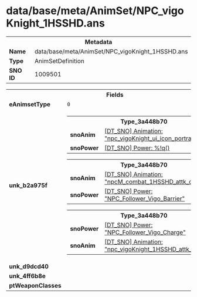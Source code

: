 <h1>data/base/meta/AnimSet/NPC_vigoKnight_1HSSHD.ans</h1><table><tr><th colspan="100%">Metadata</th></tr><tr><td><b>Name</b></td><td>data/base/meta/AnimSet/NPC_vigoKnight_1HSSHD.ans</td></tr><tr><td><b>Type</b></td><td>AnimSetDefinition</td></tr><tr><td><b>SNO ID</b></td><td>1009501</td></tr></table>

<table><tr><th colspan="100%">Fields</th></tr><tr><td><b>eAnimsetType</b></td><td><code>0</code></td></tr><tr><td><b>unk_b2a975f</b></td><td><table><tr><th colspan="100%">Type_3a448b70</th></tr><tr><td><b>snoAnim</b></td><td><a href="..\Anim\npc_vigoKnight_ui_icon_portrait.ani.md">[DT_SNO] Animation: "npc_vigoKnight_ui_icon_portrait"</a></td></tr><tr><td><b>snoPower</b></td><td><a href="#UKNOWN">[DT_SNO] Power: %!q(<nil>)</a></td></tr></table>


<table><tr><th colspan="100%">Type_3a448b70</th></tr><tr><td><b>snoAnim</b></td><td><a href="..\Anim\npcM_combat_1HSSHD_attk_omniCast.ani.md">[DT_SNO] Animation: "npcM_combat_1HSSHD_attk_omniCast"</a></td></tr><tr><td><b>snoPower</b></td><td><a href="..\Power\NPC_Follower_Vigo_Barrier.pow.md">[DT_SNO] Power: "NPC_Follower_Vigo_Barrier"</a></td></tr></table>


<table><tr><th colspan="100%">Type_3a448b70</th></tr><tr><td><b>snoPower</b></td><td><a href="..\Power\NPC_Follower_Vigo_Charge.pow.md">[DT_SNO] Power: "NPC_Follower_Vigo_Charge"</a></td></tr><tr><td><b>snoAnim</b></td><td><a href="..\Anim\npc_vigoKnight_1HSSHD_attk_charge.ani.md">[DT_SNO] Animation: "npc_vigoKnight_1HSSHD_attk_charge"</a></td></tr></table>


</td></tr><tr><td><b>unk_d9dcd40</b></td><td></td></tr><tr><td><b>unk_4ff6b8e</b></td><td></td></tr><tr><td><b>ptWeaponClasses</b></td><td></td></tr></table>

